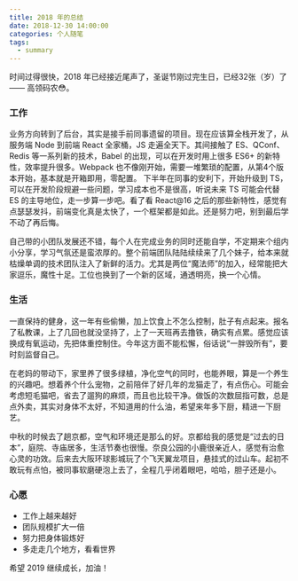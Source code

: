 ```yaml
---
title: 2018 年的总结
date: 2018-12-30 14:00:00
categories: 个人随笔
tags:
  - summary
---
```


时间过得很快，2018 年已经接近尾声了，圣诞节刚过完生日，已经32张（岁）了 —— 高领码农😳。

### 工作

业务方向转到了后台，其实是接手前同事遗留的项目。现在应该算全栈开发了，从服务端 Node 到前端 React 全家桶，JS 走遍全天下。其间接触了 ES、QConf、Redis 等一系列新的技术，Babel 的出现，可以在开发时用上很多 ES6+ 的新特性，效率提升很多。Webpack 也不像刚开始，需要一堆繁琐的配置，从第4个版本开始，基本就是开箱即用，零配置。
下半年在同事的安利下，开始升级到 TS，可以在开发阶段规避一些问题，学习成本也不是很高，听说未来 TS 可能会代替 ES 的主导地位，走一步算一步吧。看了看 React@16 之后的那些新特性，感觉有点瑟瑟发抖，前端变化真是太快了，一个框架都是如此。还是努力吧，别到最后学不动了再后悔。

自己带的小团队发展还不错，每个人在完成业务的同时还能自学，不定期来个组内小分享，学习气氛还是蛮浓厚的。整个前端团队陆陆续续来了几个妹子，给本来就枯燥单调的技术团队注入了新鲜的活力。尤其是两位“魔法师”的加入，经常能把大家逗乐，魔性十足。工位也换到了一个新的区域，通透明亮，换一个心情。

### 生活

一直保持的健身，这一年有些偷懒，加上饮食上不怎么控制，肚子有点起来。报名了私教课，上了几回也就没坚持了，上了一天班再去撸铁，确实有点累。感觉应该换成有氧运动，先把体重控制住。今年这方面不能松懈，俗话说“一胖毁所有”，要时刻监督自己。

在老妈的带动下，家里养了很多绿植，净化空气的同时，也能养眼，算是一个养生的兴趣吧。想着养个什么宠物，之前陪伴了好几年的龙猫走了，有点伤心。可能会考虑短毛猫吧，省去了遛狗的麻烦，而且也比较干净。做饭的次数屈指可数，总是点外卖，其实对身体不太好，不知道用的什么油，希望来年多下厨，精进一下厨艺。

中秋的时候去了趟京都，空气和环境还是那么的好。京都给我的感觉是“过去的日本”，庭院、寺庙居多，生活节奏也很慢。奈良公园的小鹿很亲近人，感觉有治愈心灵的功效。后来去大阪环球影城玩了个飞天翼龙项目，悬挂式的过山车。起初不敢玩有点怕，被同事软磨硬泡上去了，全程几乎闭着眼吧，哈哈，胆子还是小。

### 心愿

- 工作上越来越好
- 团队规模扩大一倍
- 努力把身体锻炼好
- 多走走几个地方，看看世界

希望 2019 继续成长，加油！